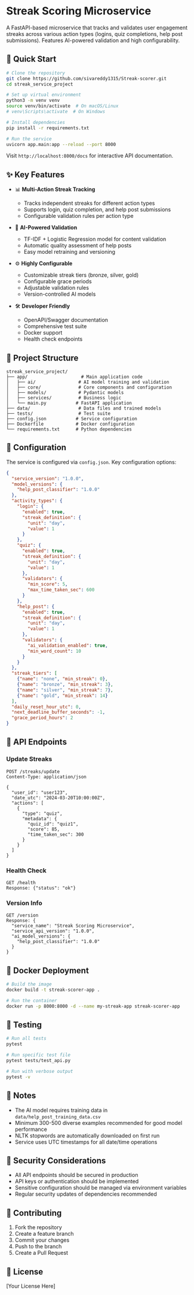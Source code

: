 # Streak Scoring Microservice

A FastAPI-based microservice that tracks and validates user engagement streaks across various action types (logins, quiz completions, help post submissions). Features AI-powered validation and high configurability.

## 🚀 Quick Start

```bash
# Clone the repository
git clone https://github.com/sivareddy1315/Streak-scorer.git
cd streak_service_project

# Set up virtual environment
python3 -m venv venv
source venv/bin/activate  # On macOS/Linux
# venv\Scripts\activate  # On Windows

# Install dependencies
pip install -r requirements.txt

# Run the service
uvicorn app.main:app --reload --port 8000
```

Visit `http://localhost:8000/docs` for interactive API documentation.

## ✨ Key Features

- 📊 **Multi-Action Streak Tracking**
  - Tracks independent streaks for different action types
  - Supports login, quiz completion, and help post submissions
  - Configurable validation rules per action type

- 🤖 **AI-Powered Validation**
  - TF-IDF + Logistic Regression model for content validation
  - Automatic quality assessment of help posts
  - Easy model retraining and versioning

- ⚙️ **Highly Configurable**
  - Customizable streak tiers (bronze, silver, gold)
  - Configurable grace periods
  - Adjustable validation rules
  - Version-controlled AI models

- 🛠️ **Developer Friendly**
  - OpenAPI/Swagger documentation
  - Comprehensive test suite
  - Docker support
  - Health check endpoints

## 📁 Project Structure

```
streak_service_project/
├── app/                    # Main application code
│   ├── ai/                # AI model training and validation
│   ├── core/              # Core components and configuration
│   ├── models/            # Pydantic models
│   ├── services/          # Business logic
│   └── main.py           # FastAPI application
├── data/                  # Data files and trained models
├── tests/                 # Test suite
├── config.json           # Service configuration
├── Dockerfile            # Docker configuration
└── requirements.txt      # Python dependencies
```

## 🔧 Configuration

The service is configured via `config.json`. Key configuration options:

```json
{
  "service_version": "1.0.0",
  "model_versions": {
    "help_post_classifier": "1.0.0"
  },
  "activity_types": {
    "login": {
      "enabled": true,
      "streak_definition": {
        "unit": "day",
        "value": 1
      }
    },
    "quiz": {
      "enabled": true,
      "streak_definition": {
        "unit": "day",
        "value": 1
      },
      "validators": {
        "min_score": 5,
        "max_time_taken_sec": 600
      }
    },
    "help_post": {
      "enabled": true,
      "streak_definition": {
        "unit": "day",
        "value": 1
      },
      "validators": {
        "ai_validation_enabled": true,
        "min_word_count": 10
      }
    }
  },
  "streak_tiers": [
    {"name": "none", "min_streak": 0},
    {"name": "bronze", "min_streak": 3},
    {"name": "silver", "min_streak": 7},
    {"name": "gold", "min_streak": 14}
  ],
  "daily_reset_hour_utc": 0,
  "next_deadline_buffer_seconds": -1,
  "grace_period_hours": 2
}
```

## 📡 API Endpoints

### Update Streaks
```http
POST /streaks/update
Content-Type: application/json

{
  "user_id": "user123",
  "date_utc": "2024-03-20T10:00:00Z",
  "actions": [
    {
      "type": "quiz",
      "metadata": {
        "quiz_id": "quiz1",
        "score": 85,
        "time_taken_sec": 300
      }
    }
  ]
}
```

### Health Check
```http
GET /health
Response: {"status": "ok"}
```

### Version Info
```http
GET /version
Response: {
  "service_name": "Streak Scoring Microservice",
  "service_api_version": "1.0.0",
  "ai_model_versions": {
    "help_post_classifier": "1.0.0"
  }
}
```

## 🐳 Docker Deployment

```bash
# Build the image
docker build -t streak-scorer-app .

# Run the container
docker run -p 8000:8000 -d --name my-streak-app streak-scorer-app
```

## 🧪 Testing

```bash
# Run all tests
pytest

# Run specific test file
pytest tests/test_api.py

# Run with verbose output
pytest -v
```

## 📝 Notes

- The AI model requires training data in `data/help_post_training_data.csv`
- Minimum 300-500 diverse examples recommended for good model performance
- NLTK stopwords are automatically downloaded on first run
- Service uses UTC timestamps for all date/time operations

## 🔐 Security Considerations

- All API endpoints should be secured in production
- API keys or authentication should be implemented
- Sensitive configuration should be managed via environment variables
- Regular security updates of dependencies recommended

## 🤝 Contributing

1. Fork the repository
2. Create a feature branch
3. Commit your changes
4. Push to the branch
5. Create a Pull Request

## 📄 License

[Your License Here]
